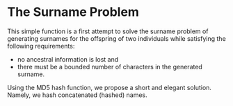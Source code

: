 # The Surname Problem

This simple function is a first attempt to solve the surname problem of generating surnames for the offspring of two individuals while satisfying the following requirements:

* no ancestral information is lost and
* there must be a bounded number of characters in the generated surname.

Using the MD5 hash function, we propose a short and elegant solution. Namely, we hash concatenated (hashed) names.
